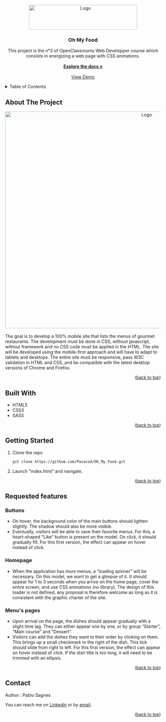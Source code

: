 <!-- PROJECT LOGO -->
<br />
<div align="center">
  <a href="https://github.com/Pasacod/Oh_My_Food">
    <img src="https://github.com/Pasacod/Oh_My_Food/blob/main/img/logo/ohmyfood_readme.png" alt="Logo" width="350" height="80">
  </a>

<h3 align="center">Oh My Food</h3>

  <p align="center">
    This project is the n°3 of OpenClassrooms Web Developper course which consists in energizing a web page with CSS animations.
    <br />
    <br />
    <a href="https://github.com/Pasacod/Oh_My_Food"><strong>Explore the docs »</strong></a>
    <br />
    <br />
    <a href="https://Pasacod.github.io/Oh_My_Food/">View Demo</a>
  </p>
</div>



<!-- TABLE OF CONTENTS -->
<details>
  <summary>Table of Contents</summary>
  <ol>
    <li>
      <a href="#about-the-project">About The Project</a>
    </li>
    <li>
      <a href="#built-with">Built With</a>
    </li>
    </li>
    <li>
      <a href="#getting-started">Getting Started</a>
    </li>
    <li><a href="#requested-features">Requested features</a></li>
    <li><a href="#contact">Contact</a></li>
  </ol>
</details>



<!-- ABOUT THE PROJECT -->
## About The Project

<div align="center">
    <img src="https://github.com/Pasacod/Oh_My_Food/blob/main/img/logo/screenshot_readme.png" alt="Logo" width="900" height="700">
</div>

<br/>
The goal is to develop a 100% mobile site that lists the menus of gourmet restaurants.
The development must be done in CSS, without javascript, without framework and no CSS code must be applied in the HTML. The site will be developed using the mobile-first approach and will have to adapt to tablets and desktops.
The entire site must be responsive, pass W3C validation in HTML and CSS, and be compatible with the latest desktop versions of Chrome and Firefox.

<p align="right">(<a href="#readme-top">back to top</a>)</p>



## Built With

* HTML5
* CSS3
* SASS

<p align="right">(<a href="#readme-top">back to top</a>)</p>


<!-- GETTING STARTED -->
## Getting Started

1. Clone the repo
   ```sh
   git clone https://github.com/Pasacod/Oh_My_Food.git
   ```
2. Launch "index.html" and navigate.


<p align="right">(<a href="#readme-top">back to top</a>)</p>

<!-- FEATURES -->
## Requested features

### Buttons

- On hover, the background color of the main buttons should lighten slightly. The shadow should also be more visible.
- Eventually, visitors will be able to save their favorite menus. For this, a heart-shaped "Like" button is present on the model. On click, it should gradually fill. For this first version, the effect can appear on hover instead of click.

### Homepage

- When the application has more menus, a “loading spinner” will be necessary. On this model, we want to get a glimpse of it. It should appear for 1 to 3 seconds when you arrive on the home page, cover the entire screen, and use CSS animations (no library). The design of this loader is not defined, any proposal is therefore welcome as long as it is consistent with the graphic charter of the site.

### Menu's pages

- Upon arrival on the page, the dishes should appear gradually with a slight time lag. They can either appear one by one, or by group “Starter”, “Main course” and “Dessert”.
- Visitors can add the dishes they want to their order by clicking on them. This brings up a small checkmark to the right of the dish. This tick should slide from right to left. For this first version, the effect can appear on hover instead of click. If the dish title is too long, it will need to be trimmed with an ellipsis.

<p align="right">(<a href="#readme-top">back to top</a>)</p>

<!-- CONTACT -->
## Contact

Author : Pablo Sagnes

You can reach me on <a href="https://www.linkedin.com/in/pablo-sagnes-8068a7143/">Linkedin</a> or by <a href="mailto:sagnes.pablo@gmail.com">email</a>.

<p align="right">(<a href="#readme-top">back to top</a>)</p>

